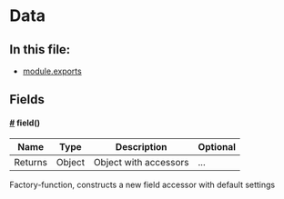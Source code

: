 # Data

## In this file:

* <a href="#module.exports">module.exports</a>

## Fields

#### <a name='module.exports' href='#module.exports'>#</a> **field**()

|Name|Type|Description|Optional|
|----|----|-----------|--------|
| Returns | Object | Object with accessors | ... |

Factory-function, constructs a new field accessor with default settings  
